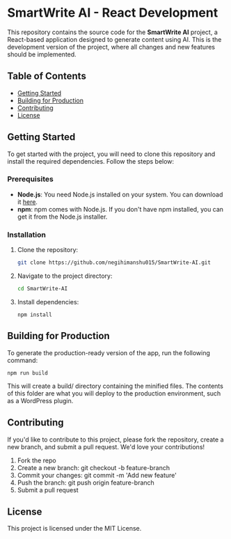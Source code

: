 # SmartWrite AI - React Development

This repository contains the source code for the **SmartWrite AI** project, a React-based application designed to generate content using AI. This is the development version of the project, where all changes and new features should be implemented.

## Table of Contents

- [Getting Started](#getting-started)
- [Building for Production](#building-for-production)
- [Contributing](#contributing)
- [License](#license)

## Getting Started

To get started with the project, you will need to clone this repository and install the required dependencies. Follow the steps below:

### Prerequisites

- **Node.js**: You need Node.js installed on your system. You can download it [here](https://nodejs.org/).
- **npm**: npm comes with Node.js. If you don't have npm installed, you can get it from the Node.js installer.

### Installation

1. Clone the repository:

    ```bash
    git clone https://github.com/negihimanshu015/SmartWrite-AI.git
    ```

2. Navigate to the project directory:

    ```bash
    cd SmartWrite-AI
    ```

3. Install dependencies:

    ```
    npm install
    ```

## Building for Production

To generate the production-ready version of the app, run the following command:
    
    npm run build
   
This will create a build/ directory containing the minified files. The contents of this folder are what you will deploy to the production environment, such as a WordPress plugin.

## Contributing

If you'd like to contribute to this project, please fork the repository, create a new branch, and submit a pull request. We'd love your contributions!

1. Fork the repo
2. Create a new branch: git checkout -b feature-branch
3. Commit your changes: git commit -m 'Add new feature'
4. Push the branch: git push origin feature-branch
5. Submit a pull request

## License

This project is licensed under the MIT License.

